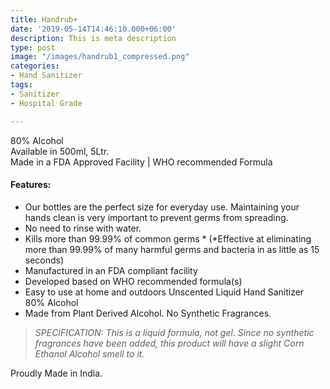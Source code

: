 ```yaml
---
title: Handrub+
date: '2019-05-14T14:46:10.000+06:00'
description: This is meta description
type: post
image: "/images/handrub1_compressed.png"
categories:
- Hand Sanitizer
tags:
- Sanitizer
- Hospital Grade

---
```

80% Alcohol  
Available in 500ml, 5Ltr.  
Made in a FDA Approved Facility | WHO recommended Formula

#### Features:

* Our bottles are the perfect size for everyday use. Maintaining your hands clean is very important to prevent germs from spreading.
* No need to rinse with water.
* Kills more than 99.99% of common germs * (*Effective at eliminating more than 99.99% of many harmful germs and bacteria in as little as 15 seconds)
* Manufactured in an FDA compliant facility
* Developed based on WHO recommended formula(s)
* Easy to use at home and outdoors Unscented Liquid Hand Sanitizer 80% Alcohol
* Made from Plant Derived Alcohol. No Synthetic Fragrances.

> _SPECIFICATION: This is a liquid formula, not gel. Since no synthetic fragrances have been added, this product will have a slight Corn Ethanol Alcohol smell to it._

Proudly Made in India.
